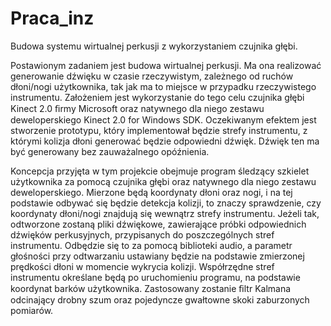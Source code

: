 # Praca_inz
Budowa systemu wirtualnej perkusji z wykorzystaniem czujnika głębi.
 
Postawionym zadaniem jest budowa wirtualnej perkusji. Ma ona realizować generowanie dźwięku w czasie rzeczywistym, zależnego od ruchów dłoni/nogi użytkownika, tak jak ma to miejsce w przypadku rzeczywistego instrumentu. Założeniem jest wykorzystanie do tego celu czujnika głębi Kinect 2.0 ﬁrmy Microsoft oraz natywnego dla niego zestawu deweloperskiego Kinect 2.0 for Windows SDK. Oczekiwanym efektem jest stworzenie prototypu, który implementował będzie strefy instrumentu, z którymi kolizja dłoni generować będzie odpowiedni dźwięk. Dźwięk ten ma być generowany bez zauważalnego opóźnienia.

Koncepcja przyjęta w tym projekcie obejmuje program śledzący szkielet użytkownika za pomocą czujnika głębi oraz natywnego dla niego zestawu deweloperskiego. Mierzone będą koordynaty dłoni oraz nogi, i na tej podstawie odbywać się będzie detekcja kolizji, to znaczy sprawdzenie, czy koordynaty dłoni/nogi znajdują się wewnątrz strefy instrumentu. Jeżeli tak, odtworzone zostaną pliki dźwiękowe, zawierające próbki odpowiednich dźwięków perkusyjnych, przypisanych do poszczególnych stref instrumentu. Odbędzie się to za pomocą biblioteki audio, a parametr głośności przy odtwarzaniu ustawiany będzie na podstawie zmierzonej prędkości dłoni w momencie wykrycia kolizji. Współrzędne stref instrumentu określane będą po uruchomieniu programu, na podstawie koordynat barków użytkownika. Zastosowany zostanie ﬁltr Kalmana odcinający drobny szum oraz pojedyncze gwałtowne skoki zaburzonych pomiarów. 
